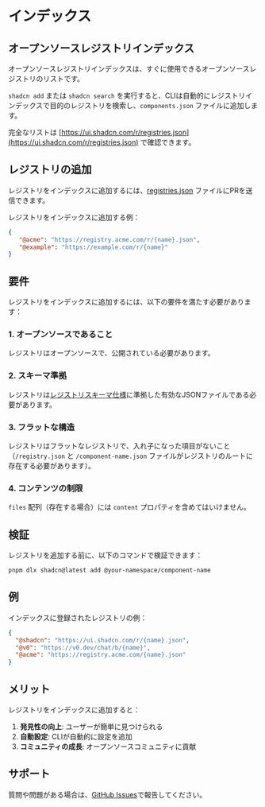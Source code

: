 # インデックス

## オープンソースレジストリインデックス

オープンソースレジストリインデックスは、すぐに使用できるオープンソースレジストリのリストです。

`shadcn add` または `shadcn search` を実行すると、CLIは自動的にレジストリインデックスで目的のレジストリを検索し、`components.json` ファイルに追加します。

完全なリストは [https://ui.shadcn.com/r/registries.json](https://ui.shadcn.com/r/registries.json) で確認できます。

## レジストリの追加

レジストリをインデックスに追加するには、[registries.json](https://github.com/shadcn-ui/ui/blob/main/apps/v4/public/r/registries.json) ファイルにPRを送信できます。

レジストリをインデックスに追加する例：

```json
{
   "@acme": "https://registry.acme.com/r/{name}.json",
   "@example": "https://example.com/r/{name}"
}
```

## 要件

レジストリをインデックスに追加するには、以下の要件を満たす必要があります：

### 1. オープンソースであること

レジストリはオープンソースで、公開されている必要があります。

### 2. スキーマ準拠

レジストリは[レジストリスキーマ仕様](/docs/registry/registry-json)に準拠した有効なJSONファイルである必要があります。

### 3. フラットな構造

レジストリはフラットなレジストリで、入れ子になった項目がないこと（`/registry.json` と `/component-name.json` ファイルがレジストリのルートに存在する必要があります）。

### 4. コンテンツの制限

`files` 配列（存在する場合）には `content` プロパティを含めてはいけません。

## 検証

レジストリを追加する前に、以下のコマンドで検証できます：

```bash
pnpm dlx shadcn@latest add @your-namespace/component-name
```

## 例

インデックスに登録されたレジストリの例：

```json
{
  "@shadcn": "https://ui.shadcn.com/r/{name}.json",
  "@v0": "https://v0.dev/chat/b/{name}",
  "@acme": "https://registry.acme.com/{name}.json"
}
```

## メリット

レジストリをインデックスに追加すると：

1. **発見性の向上**: ユーザーが簡単に見つけられる
2. **自動設定**: CLIが自動的に設定を追加
3. **コミュニティの成長**: オープンソースコミュニティに貢献

## サポート

質問や問題がある場合は、[GitHub Issues](https://github.com/shadcn-ui/ui/issues)で報告してください。
